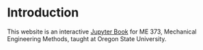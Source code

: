 # Introduction 

This website is an interactive [Jupyter Book](https://jupyterbook.org/intro.html) for ME 373, Mechanical Engineering Methods, taught at Oregon State University.
